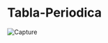 # Tabla-Periodica

![Capture](https://user-images.githubusercontent.com/38332341/111856698-ecc1dd00-8902-11eb-93b2-0c260cd21479.JPG)
